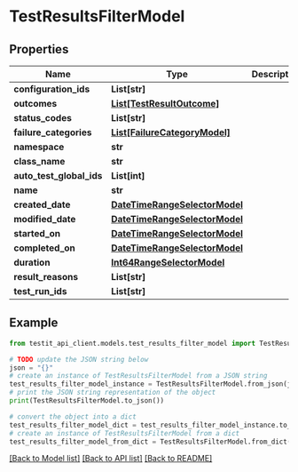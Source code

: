 # TestResultsFilterModel


## Properties

Name | Type | Description | Notes
------------ | ------------- | ------------- | -------------
**configuration_ids** | **List[str]** |  | [optional] 
**outcomes** | [**List[TestResultOutcome]**](TestResultOutcome.md) |  | [optional] 
**status_codes** | **List[str]** |  | [optional] 
**failure_categories** | [**List[FailureCategoryModel]**](FailureCategoryModel.md) |  | [optional] 
**namespace** | **str** |  | [optional] 
**class_name** | **str** |  | [optional] 
**auto_test_global_ids** | **List[int]** |  | [optional] 
**name** | **str** |  | [optional] 
**created_date** | [**DateTimeRangeSelectorModel**](DateTimeRangeSelectorModel.md) |  | [optional] 
**modified_date** | [**DateTimeRangeSelectorModel**](DateTimeRangeSelectorModel.md) |  | [optional] 
**started_on** | [**DateTimeRangeSelectorModel**](DateTimeRangeSelectorModel.md) |  | [optional] 
**completed_on** | [**DateTimeRangeSelectorModel**](DateTimeRangeSelectorModel.md) |  | [optional] 
**duration** | [**Int64RangeSelectorModel**](Int64RangeSelectorModel.md) |  | [optional] 
**result_reasons** | **List[str]** |  | [optional] 
**test_run_ids** | **List[str]** |  | [optional] 

## Example

```python
from testit_api_client.models.test_results_filter_model import TestResultsFilterModel

# TODO update the JSON string below
json = "{}"
# create an instance of TestResultsFilterModel from a JSON string
test_results_filter_model_instance = TestResultsFilterModel.from_json(json)
# print the JSON string representation of the object
print(TestResultsFilterModel.to_json())

# convert the object into a dict
test_results_filter_model_dict = test_results_filter_model_instance.to_dict()
# create an instance of TestResultsFilterModel from a dict
test_results_filter_model_from_dict = TestResultsFilterModel.from_dict(test_results_filter_model_dict)
```
[[Back to Model list]](../README.md#documentation-for-models) [[Back to API list]](../README.md#documentation-for-api-endpoints) [[Back to README]](../README.md)


